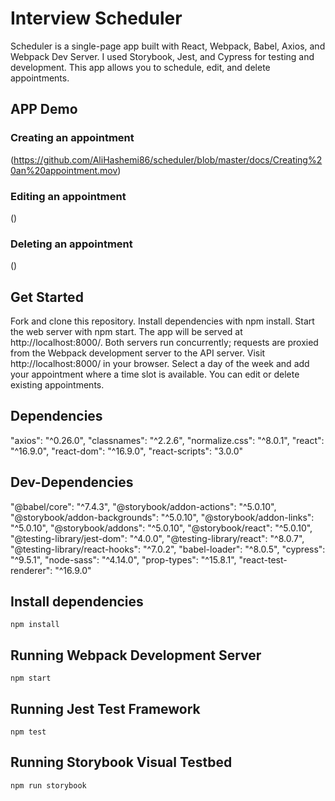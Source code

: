 # Interview Scheduler

Scheduler is a single-page app built with React, Webpack, Babel, Axios, and Webpack Dev Server. I used Storybook, Jest, and Cypress for testing and development. This app allows you to schedule, edit, and delete appointments.


## APP Demo

### Creating an appointment

(https://github.com/AliHashemi86/scheduler/blob/master/docs/Creating%20an%20appointment.mov)

### Editing an appointment

()

### Deleting an appointment

()


## Get Started

Fork and clone this repository.
Install dependencies with npm install.
Start the web server with npm start. The app will be served at http://localhost:8000/.
Both servers run concurrently; requests are proxied from the Webpack development server to the API server.
Visit http://localhost:8000/ in your browser.
Select a day of the week and add your appointment where a time slot is available.
You can edit or delete existing appointments.


## Dependencies

"axios": "^0.26.0",
"classnames": "^2.2.6",
"normalize.css": "^8.0.1",
"react": "^16.9.0",
"react-dom": "^16.9.0",
"react-scripts": "3.0.0"


## Dev-Dependencies

"@babel/core": "^7.4.3",
"@storybook/addon-actions": "^5.0.10",
"@storybook/addon-backgrounds": "^5.0.10",
"@storybook/addon-links": "^5.0.10",
"@storybook/addons": "^5.0.10",
"@storybook/react": "^5.0.10",
"@testing-library/jest-dom": "^4.0.0",
"@testing-library/react": "^8.0.7",
"@testing-library/react-hooks": "^7.0.2",
"babel-loader": "^8.0.5",
"cypress": "^9.5.1",
"node-sass": "^4.14.0",
"prop-types": "^15.8.1",
"react-test-renderer": "^16.9.0"


## Install dependencies

 `npm install`

## Running Webpack Development Server

`npm start`

## Running Jest Test Framework

`npm test`

## Running Storybook Visual Testbed

`npm run storybook`
